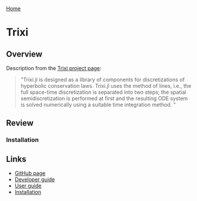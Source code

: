 [Home](../readme.md)
# Trixi

## Overview

Description from the [Trixi project page](https://trixi-framework.github.io/Trixi.jl/stable/overview/):

> "Trixi.jl is designed as a library of components for discretizations of
> hyperbolic conservation laws. Trixi.jl uses the method of lines, i.e., the
> full space-time discretization is separated into two steps; the spatial
> semidiscretization is performed at first and the resulting ODE system is
> solved numerically using a suitable time integration method. "

## Review 

### Installation

## Links

- [GitHub page](https://github.com/trixi-framework/Trixi.jl)
- [Developer guide](https://doc.nektar.info/developerguide/latest/)
- [User guide](https://doc.nektar.info/userguide/latest/)
- [Installation](https://doc.nektar.info/userguide/latest/user-guidech2.html#user-guidese1.html)
